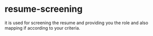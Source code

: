 # resume-screening
it is used for screening the resume and providing you the role and also mapping if according to your criteria.
